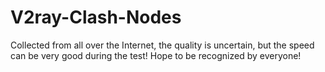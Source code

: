 # V2ray-Clash-Nodes
Collected from all over the Internet, the quality is uncertain, but the speed can be very good during the test! Hope to be recognized by everyone!
